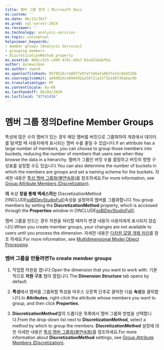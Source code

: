 ```yaml
---
title: 멤버 그룹 정의 | Microsoft Docs
ms.custom: ''
ms.date: 06/13/2017
ms.prod: sql-server-2014
ms.reviewer: ''
ms.technology: analysis-services
ms.topic: conceptual
helpviewer_keywords:
- member groups [Analysis Services]
- grouping members
- DiscretizationMethod property
ms.assetid: 006cc915-c499-4781-b9a7-01ad31bebf6a
author: minewiskan
ms.author: owend
ms.openlocfilehash: 95f9516c7a0077e97af348afa863fe15c8d4528b
ms.sourcegitcommit: ad4d92dce894592a259721a1571b1d8736abacdb
ms.translationtype: MT
ms.contentlocale: ko-KR
ms.lasthandoff: 08/04/2020
ms.locfileid: "87741436"
---
```

# <a name="define-member-groups"></a><span data-ttu-id="4088f-102">멤버 그룹 정의</span><span class="sxs-lookup"><span data-stu-id="4088f-102">Define Member Groups</span></span>
  <span data-ttu-id="4088f-103">특성에 많은 수의 멤버가 있는 경우 해당 멤버를 버킷으로 그룹화하여 계층에서 데이터를 탐색할 때 사용자에게 표시되는 멤버 수를 줄일 수 있습니다.</span><span class="sxs-lookup"><span data-stu-id="4088f-103">If an attribute has a large number of members, you can choose to group those members into buckets, reducing the number of members that users see when they browse the data in a hierarchy.</span></span> <span data-ttu-id="4088f-104">멤버가 그룹인 버킷 수를 결정하고 버킷의 명명 구성표를 설정할 수도 있습니다.</span><span class="sxs-lookup"><span data-stu-id="4088f-104">You can also determine the number of buckets in which the members are groups and set a naming scheme for the buckets.</span></span> <span data-ttu-id="4088f-105">자세한 내용은 [특성 멤버 그룹화&#40;불연속화&#41;](attribute-properties-group-attribute-members.md)를 참조하세요.</span><span class="sxs-lookup"><span data-stu-id="4088f-105">For more information, see [Group Attribute Members &#40;Discretization&#41;](attribute-properties-group-attribute-members.md).</span></span>  
  
 <span data-ttu-id="4088f-106">**의** 속성 **창을 통해 액세스하는** DiscretizationMethod [!INCLUDE[ssBIDevStudioFull](../../includes/ssbidevstudiofull-md.md)]속성을 설정하여 멤버를 그룹화합니다.</span><span class="sxs-lookup"><span data-stu-id="4088f-106">You group members by setting the **DiscretizationMethod** property, which is accessed through the **Properties** window in [!INCLUDE[ssBIDevStudioFull](../../includes/ssbidevstudiofull-md.md)].</span></span>  
  
 <span data-ttu-id="4088f-107">멤버 그룹을 만드는 경우 차원을 처리할 때까지 변경 내용이 사용자에게 표시되지 않습니다.</span><span class="sxs-lookup"><span data-stu-id="4088f-107">When you create member groups, your changes are not available to users until you process the dimension.</span></span> <span data-ttu-id="4088f-108">자세한 내용은 [다차원 모델 개체 처리](processing-a-multidimensional-model-analysis-services.md)를 참조 하세요.</span><span class="sxs-lookup"><span data-stu-id="4088f-108">For more information, see [Multidimensional Model Object Processing](processing-a-multidimensional-model-analysis-services.md).</span></span>  
  
### <a name="to-create-member-groups"></a><span data-ttu-id="4088f-109">멤버 그룹을 만들려면</span><span class="sxs-lookup"><span data-stu-id="4088f-109">To create member groups</span></span>  
  
1.  <span data-ttu-id="4088f-110">작업할 차원을 엽니다.</span><span class="sxs-lookup"><span data-stu-id="4088f-110">Open the dimension that you want to work with.</span></span> <span data-ttu-id="4088f-111">기본적으로 **차원 구조** 탭이 열립니다.</span><span class="sxs-lookup"><span data-stu-id="4088f-111">The **Dimension Structure** tab opens by default.</span></span>  
  
2.  <span data-ttu-id="4088f-112">**특성**에서 멤버를 그룹화할 특성을 마우스 오른쪽 단추로 클릭한 다음 **속성**을 클릭합니다.</span><span class="sxs-lookup"><span data-stu-id="4088f-112">In **Attributes**, right-click the attribute whose members you want to group, and then click **Properties**.</span></span>  
  
3.  <span data-ttu-id="4088f-113">**DiscretizationMethod**옆의 드롭다운 목록에서 멤버 그룹화 방법을 선택합니다.</span><span class="sxs-lookup"><span data-stu-id="4088f-113">From the drop-down list next to **DiscretizationMethod**, select a method by which to group the members.</span></span> <span data-ttu-id="4088f-114">**DiscretizationMethod** 설정에 대한 자세한 내용은 [특성 멤버 그룹화&#40;불연속화&#41;](attribute-properties-group-attribute-members.md)를 참조하세요.</span><span class="sxs-lookup"><span data-stu-id="4088f-114">For more information about **DiscretizationMethod** settings, see [Group Attribute Members &#40;Discretization&#41;](attribute-properties-group-attribute-members.md).</span></span>  
  
  
